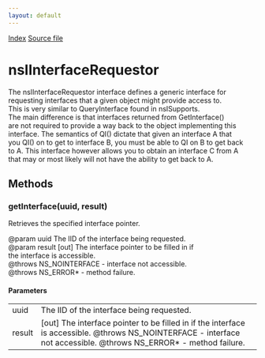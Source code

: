 ```yaml
---
layout: default
---
```

<div id='links'><a href="../index.html">Index</a>
<a href="http://dxr.mozilla.org/mozilla-central/source/xpcom/base/nsIInterfaceRequestor.idl">Source file</a>
</div>

# nsIInterfaceRequestor #
  
The nsIInterfaceRequestor interface defines a generic interface for   
requesting interfaces that a given object might provide access to.  
This is very similar to QueryInterface found in nsISupports.    
The main difference is that interfaces returned from GetInterface()  
are not required to provide a way back to the object implementing this   
interface.  The semantics of QI() dictate that given an interface A that   
you QI() on to get to interface B, you must be able to QI on B to get back   
to A.  This interface however allows you to obtain an interface C from A   
that may or most likely will not have the ability to get back to A.   
  

## Methods ##

### getInterface(uuid, result) ###
  
Retrieves the specified interface pointer.  
  
@param uuid The IID of the interface being requested.  
@param result [out] The interface pointer to be filled in if  
              the interface is accessible.  
@throws NS_NOINTERFACE - interface not accessible.  
@throws NS_ERROR* - method failure.  
  

#### Parameters ####

<table>

<tr>
<td>uuid</td>
<td>The IID of the interface being requested.  
</td>
</tr>

<tr>
<td>result</td>
<td>[out] The interface pointer to be filled in if  
              the interface is accessible.  
@throws NS_NOINTERFACE - interface not accessible.  
@throws NS_ERROR* - method failure.  
</td>
</tr>

</table>
